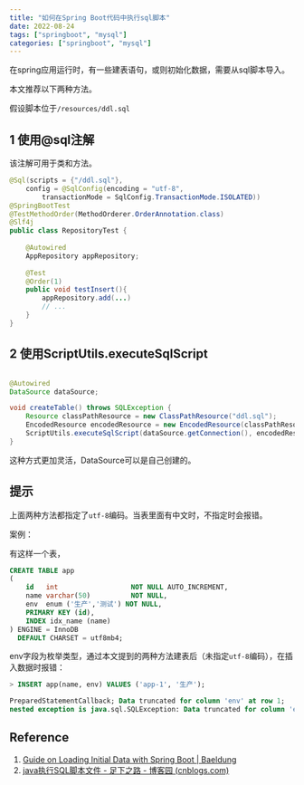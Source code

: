 ```yaml
---
title: "如何在Spring Boot代码中执行sql脚本"
date: 2022-08-24
tags: ["springboot", "mysql"]
categories: ["springboot", "mysql"]
---
```


在spring应用运行时，有一些建表语句，或则初始化数据，需要从sql脚本导入。

本文推荐以下两种方法。

假设脚本位于`/resources/ddl.sql`

## 1 使用@sql注解

该注解可用于类和方法。

```java
@Sql(scripts = {"/ddl.sql"}, 
    config = @SqlConfig(encoding = "utf-8", 
        transactionMode = SqlConfig.TransactionMode.ISOLATED))
@SpringBootTest
@TestMethodOrder(MethodOrderer.OrderAnnotation.class)
@Slf4j
public class RepositoryTest {
  
    @Autowired
    AppRepository appRepository;
  
    @Test
    @Order(1)
    public void testInsert(){
        appRepository.add(...)
        // ...
    }
}
```

## 2 使用ScriptUtils.executeSqlScript

```java

@Autowired
DataSource dataSource;

void createTable() throws SQLException {
    Resource classPathResource = new ClassPathResource("ddl.sql");
    EncodedResource encodedResource = new EncodedResource(classPathResource, "utf-8");
    ScriptUtils.executeSqlScript(dataSource.getConnection(), encodedResource);
}
```

这种方式更加灵活，DataSource可以是自己创建的。

## 提示

上面两种方法都指定了`utf-8`编码。当表里面有中文时，不指定时会报错。

案例：

有这样一个表，

```sql
CREATE TABLE app
(
    id   int                  NOT NULL AUTO_INCREMENT,
    name varchar(50)          NOT NULL,
    env  enum ('生产','测试') NOT NULL,
    PRIMARY KEY (id),
    INDEX idx_name (name)
) ENGINE = InnoDB
  DEFAULT CHARSET = utf8mb4;
```

env字段为枚举类型，通过本文提到的两种方法建表后（未指定`utf-8`编码），在插入数据时报错：

```sql
> INSERT app(name, env) VALUES ('app-1', '生产');

PreparedStatementCallback; Data truncated for column 'env' at row 1; 
nested exception is java.sql.SQLException: Data truncated for column 'env' at row 1
```

## Reference

1. [Guide on Loading Initial Data with Spring Boot | Baeldung](https://www.baeldung.com/spring-boot-data-sql-and-schema-sql)
2. [java执行SQL脚本文件 - 足下之路 - 博客园 (cnblogs.com)](https://www.cnblogs.com/fangyan1994/p/14123592.html)